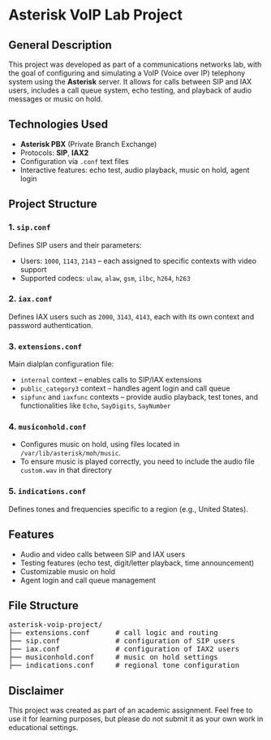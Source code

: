 # Asterisk VoIP Lab Project

## General Description

This project was developed as part of a communications networks lab, with the goal of configuring and simulating a VoIP (Voice over IP) telephony system using the **Asterisk** server. It allows for calls between SIP and IAX users, includes a call queue system, echo testing, and playback of audio messages or music on hold.

## Technologies Used

- **Asterisk PBX** (Private Branch Exchange)
- Protocols: **SIP**, **IAX2**
- Configuration via `.conf` text files
- Interactive features: echo test, audio playback, music on hold, agent login

## Project Structure

### 1. `sip.conf`
Defines SIP users and their parameters:
- Users: `1000`, `1143`, `2143` – each assigned to specific contexts with video support
- Supported codecs: `ulaw`, `alaw`, `gsm`, `ilbc`, `h264`, `h263`

### 2. `iax.conf`
Defines IAX users such as `2000`, `3143`, `4143`, each with its own context and password authentication.

### 3. `extensions.conf`
Main dialplan configuration file:
- `internal` context – enables calls to SIP/IAX extensions
- `public_category3` context – handles agent login and call queue
- `sipfunc` and `iaxfunc` contexts – provide audio playback, test tones, and functionalities like `Echo`, `SayDigits`, `SayNumber`

### 4. `musiconhold.conf`
- Configures music on hold, using files located in `/var/lib/asterisk/moh/music`.
- To ensure music is played correctly, you need to include the audio file `custom.wav` in that directory

### 5. `indications.conf`
Defines tones and frequencies specific to a region (e.g., United States).

## Features

- Audio and video calls between SIP and IAX users
- Testing features (echo test, digit/letter playback, time announcement)
- Customizable music on hold
- Agent login and call queue management

## File Structure

<pre>
asterisk-voip-project/
├── extensions.conf      # call logic and routing
├── sip.conf             # configuration of SIP users
├── iax.conf             # configuration of IAX2 users
├── musiconhold.conf     # music on hold settings
├── indications.conf     # regional tone configuration
</pre>

## Disclaimer

This project was created as part of an academic assignment. Feel free to use it for learning purposes, but please do not submit it as your own work in educational settings.
